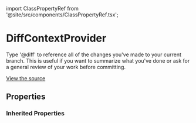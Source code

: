 import ClassPropertyRef from '@site/src/components/ClassPropertyRef.tsx';

# DiffContextProvider

Type '@diff' to reference all of the changes you've made to your current branch. This is useful if you want to summarize what you've done or ask for a general review of your work before committing.

[View the source](https://github.com/continuedev/continue/blob/main/server/continuedev/plugins/context_providers/diff.py)

## Properties

<ClassPropertyRef name='workspace_dir' details='{&quot;title&quot;: &quot;Workspace Dir&quot;, &quot;description&quot;: &quot;The workspace directory in which to run `git diff`&quot;, &quot;type&quot;: &quot;string&quot;}' required={false} default=""/>


### Inherited Properties

<ClassPropertyRef name='title' details='{&quot;title&quot;: &quot;Title&quot;, &quot;default&quot;: &quot;diff&quot;, &quot;type&quot;: &quot;string&quot;}' required={false} default="diff"/>
<ClassPropertyRef name='ide' details='{&quot;title&quot;: &quot;Ide&quot;}' required={false} default=""/>
<ClassPropertyRef name='display_title' details='{&quot;title&quot;: &quot;Display Title&quot;, &quot;default&quot;: &quot;Diff&quot;, &quot;type&quot;: &quot;string&quot;}' required={false} default="Diff"/>
<ClassPropertyRef name='description' details='{&quot;title&quot;: &quot;Description&quot;, &quot;default&quot;: &quot;Output of &#x27;git diff&#x27; in current repo&quot;, &quot;type&quot;: &quot;string&quot;}' required={false} default="Output of &#x27;git diff&#x27; in current repo"/>
<ClassPropertyRef name='dynamic' details='{&quot;title&quot;: &quot;Dynamic&quot;, &quot;default&quot;: true, &quot;type&quot;: &quot;boolean&quot;}' required={false} default="True"/>
<ClassPropertyRef name='requires_query' details='{&quot;title&quot;: &quot;Requires Query&quot;, &quot;description&quot;: &quot;Indicates whether the ContextProvider requires a query. For example, the SearchContextProvider requires you to type &#x27;@search &lt;STRING_TO_SEARCH&gt;&#x27;. This will change the behavior of the UI so that it can indicate the expectation for a query.&quot;, &quot;default&quot;: false, &quot;type&quot;: &quot;boolean&quot;}' required={false} default="False"/>
